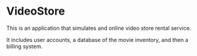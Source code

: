 # VideoStore

This is an application that simulates and online video store rental service.

It includes user accounts, a database of the movie inventory, and then a billing system. 
